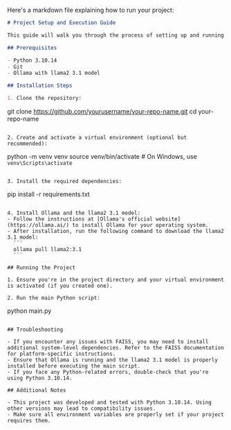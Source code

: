 Here's a markdown file explaining how to run your project:

```markdown
# Project Setup and Execution Guide

This guide will walk you through the process of setting up and running the project.

## Prerequisites

- Python 3.10.14
- Git
- Ollama with llama2 3.1 model

## Installation Steps

1. Clone the repository:
   ```
   git clone https://github.com/yourusername/your-repo-name.git
   cd your-repo-name
   ```

2. Create and activate a virtual environment (optional but recommended):
   ```
   python -m venv venv
   source venv/bin/activate  # On Windows, use `venv\Scripts\activate`
   ```

3. Install the required dependencies:
   ```
   pip install -r requirements.txt
   ```

4. Install Ollama and the llama2 3.1 model:
   - Follow the instructions at [Ollama's official website](https://ollama.ai/) to install Ollama for your operating system.
   - After installation, run the following command to download the llama2 3.1 model:
     ```
     ollama pull llama2:3.1
     ```

## Running the Project

1. Ensure you're in the project directory and your virtual environment is activated (if you created one).

2. Run the main Python script:
   ```
   python main.py
   ```

## Troubleshooting

- If you encounter any issues with FAISS, you may need to install additional system-level dependencies. Refer to the FAISS documentation for platform-specific instructions.
- Ensure that Ollama is running and the llama2 3.1 model is properly installed before executing the main script.
- If you face any Python-related errors, double-check that you're using Python 3.10.14.

## Additional Notes

- This project was developed and tested with Python 3.10.14. Using other versions may lead to compatibility issues.
- Make sure all environment variables are properly set if your project requires them.

